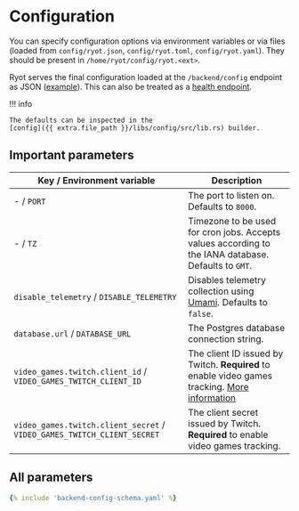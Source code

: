 # Configuration

You can specify configuration options via environment variables or via files (loaded from
`config/ryot.json`, `config/ryot.toml`, `config/ryot.yaml`). They should be present in `/home/ryot/config/ryot.<ext>`.

Ryot serves the final configuration loaded at the `/backend/config` endpoint as JSON
([example](https://ryot.fly.dev/backend/config)). This can also be treated as a [health
endpoint](https://learn.microsoft.com/en-us/azure/architecture/patterns/health-endpoint-monitoring).

!!! info

    The defaults can be inspected in the
    [config]({{ extra.file_path }}/libs/config/src/lib.rs) builder.

## Important parameters

| Key / Environment variable                                              | Description                                                                                                            |
| ----------------------------------------------------------------------- | ---------------------------------------------------------------------------------------------------------------------- |
| - / `PORT`                                                              | The port to listen on. Defaults to `8000`.                                                                             |
| - / `TZ`                                                                | Timezone to be used for cron jobs. Accepts values according to the IANA database. Defaults to `GMT`.                   |
| `disable_telemetry` / `DISABLE_TELEMETRY`                               | Disables telemetry collection using [Umami](https://umami.is). Defaults to `false`.                                    |
| `database.url` / `DATABASE_URL`                                         | The Postgres database connection string.                                                                               |
| `video_games.twitch.client_id` / `VIDEO_GAMES_TWITCH_CLIENT_ID`         | The client ID issued by Twitch. **Required** to enable video games tracking. [More information](guides/video-games.md) |
| `video_games.twitch.client_secret` / `VIDEO_GAMES_TWITCH_CLIENT_SECRET` | The client secret issued by Twitch. **Required** to enable video games tracking.                                       |

## All parameters

```yaml
{% include 'backend-config-schema.yaml' %}
```
